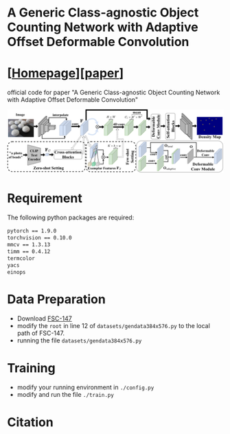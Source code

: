 # A Generic Class-agnostic Object Counting Network with Adaptive Offset Deformable Convolution

# [[Homepage]()][[paper]()]

official code for paper "A Generic Class-agnostic Object Counting Network with Adaptive Offset Deformable Convolution"

![pipline](md-files/pipeline.png)

# Requirement
The following python packages are required:
```
pytorch == 1.9.0
torchvision == 0.10.0
mmcv == 1.3.13
timm == 0.4.12
termcolor
yacs
einops
```

# Data Preparation

- Download [FSC-147](https://github.com/cvlab-stonybrook/LearningToCountEverything)
- modify the `root` in line 12 of `datasets/gendata384x576.py` to the local path of FSC-147.
- running the file `datasets/gendata384x576.py`

# Training

- modify your running environment in `./config.py`
- modify and run the file `./train.py`


# Citation



